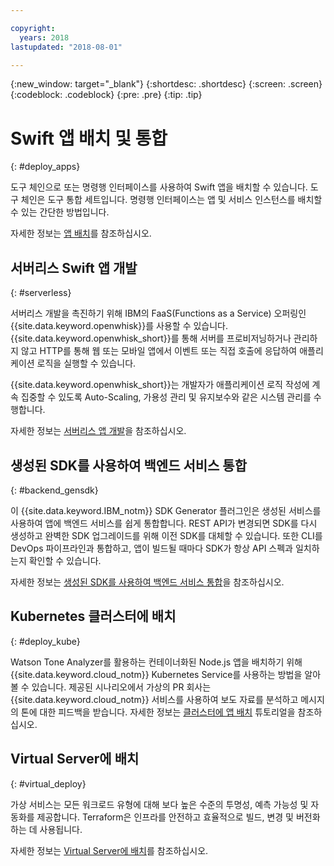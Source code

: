 ```yaml
---

copyright:
  years: 2018
lastupdated: "2018-08-01"

---
```

{:new_window: target="_blank"}
{:shortdesc: .shortdesc}
{:screen: .screen}
{:codeblock: .codeblock}
{:pre: .pre}
{:tip: .tip}

# Swift 앱 배치 및 통합
{: #deploy_apps}

도구 체인으로 또는 명령행 인터페이스를 사용하여 Swift 앱을 배치할 수 있습니다. 도구 체인은 도구 통합 세트입니다. 명령행 인터페이스는 앱 및 서비스 인스턴스를 배치할 수 있는 간단한 방법입니다. 

자세한 정보는 [앱 배치](../apps/dep-app-tool.html)를 참조하십시오.

## 서버리스 Swift 앱 개발
{: #serverless}

서버리스 개발을 촉진하기 위해 IBM의 FaaS(Functions as a Service) 오퍼링인 {{site.data.keyword.openwhisk}}를 사용할 수 있습니다. {{site.data.keyword.openwhisk_short}}를 통해 서버를 프로비저닝하거나 관리하지 않고 HTTP를 통해 웹 또는 모바일 앱에서 이벤트 또는 직접 호출에 응답하여 애플리케이션 로직을 실행할 수 있습니다. 

{{site.data.keyword.openwhisk_short}}는 개발자가 애플리케이션 로직 작성에 계속 집중할 수 있도록 Auto-Scaling, 가용성 관리 및 유지보수와 같은 시스템 관리를 수행합니다. 

자세한 정보는 [서버리스 앱 개발](../apps/deploying/functions.html)을 참조하십시오.

## 생성된 SDK를 사용하여 백엔드 서비스 통합
{: #backend_gensdk}

이 {{site.data.keyword.IBM_notm}} SDK Generator 플러그인은 생성된 서비스를 사용하여 앱에 백엔드 서비스를 쉽게 통합합니다. REST API가 변경되면 SDK를 다시 생성하고 완벽한 SDK 업그레이드를 위해 이전 SDK를 대체할 수 있습니다. 또한 CLI를 DevOps 파이프라인과 통합하고, 앱이 빌드될 때마다 SDK가 항상 API 스펙과 일치하는지 확인할 수 있습니다.

자세한 정보는 [생성된 SDK를 사용하여 백엔드 서비스 통합](/docs/swift/backend/cli_sdkgen.html)을 참조하십시오.

## Kubernetes 클러스터에 배치
{: #deploy_kube}

Watson Tone Analyzer를 활용하는 컨테이너화된 Node.js 앱을 배치하기 위해 {{site.data.keyword.cloud_notm}} Kubernetes Service를 사용하는 방법을 알아볼 수 있습니다. 제공된 시나리오에서 가상의 PR 회사는 {{site.data.keyword.cloud_notm}} 서비스를 사용하여 보도 자료를 분석하고 메시지의 톤에 대한 피드백을 받습니다. 자세한 정보는 [클러스터에 앱 배치](../containers/cs_tutorials_apps.html) 튜토리얼을 참조하십시오.

## Virtual Server에 배치
{: #virtual_deploy}

가상 서비스는 모든 워크로드 유형에 대해 보다 높은 수준의 투명성, 예측 가능성 및 자동화를 제공합니다. Terraform은 인프라를 안전하고 효율적으로 빌드, 변경 및 버전화하는 데 사용됩니다.

자세한 정보는 [Virtual Server에 배치](../apps/vsi-deploy.html)를 참조하십시오.

